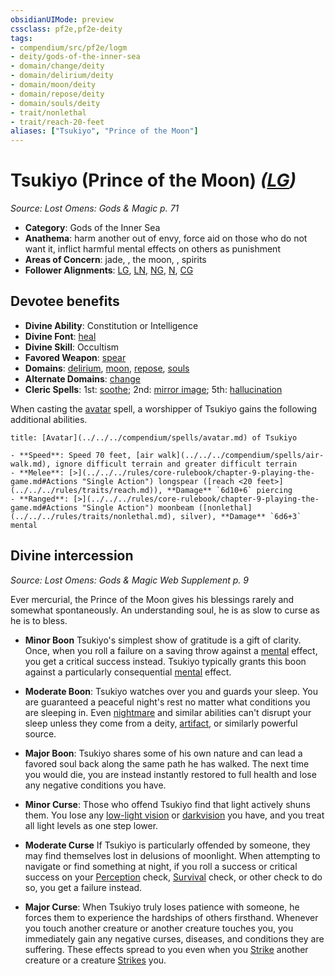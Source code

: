 ```yaml
---
obsidianUIMode: preview
cssclass: pf2e,pf2e-deity
tags:
- compendium/src/pf2e/logm
- deity/gods-of-the-inner-sea
- domain/change/deity
- domain/delirium/deity
- domain/moon/deity
- domain/repose/deity
- domain/souls/deity
- trait/nonlethal
- trait/reach-20-feet
aliases: ["Tsukiyo", "Prince of the Moon"]
---
```

# Tsukiyo (Prince of the Moon) *([LG](../../../Rules/traits/lawful-goo-b1.md))*  
*Source: Lost Omens: Gods & Magic p. 71*  

- **Category**: Gods of the Inner Sea
- **Anathema**: harm another out of envy, force aid on those who do not want it, inflict harmful mental effects on others as punishment
- **Areas of Concern**: jade, , the moon, , spirits
- **Follower Alignments**: [LG](../../../Rules/traits/lawful-goo-b1.md), [LN](../../../Rules/traits/lawful-neutral-b1.md), [NG](../../../Rules/traits/neutral-good-b1.md), [N](../../../Rules/traits/neutral-b1.md), [CG](../../../Rules/traits/chaotic-good-b1.md)

## Devotee benefits

- **Divine Ability**: Constitution or Intelligence
- **Divine Font**: [heal](../../spells/heal.md)
- **Divine Skill**: Occultism
- **Favored Weapon**: [spear](../../equipment/items/spear.md)
- **Domains**: [delirium](../domains.md#Delirium), [moon](../domains.md#Moon), [repose](../domains.md#Repose), [souls](../domains.md#Souls)
- **Alternate Domains**: [change](../domains.md#Change)
- **Cleric Spells**: 1st: [soothe](../../spells/soothe.md); 2nd: [mirror image](../../spells/mirror-image.md); 5th: [hallucination](../../spells/hallucination.md)

When casting the [avatar](../../spells/avatar.md) spell, a worshipper of Tsukiyo gains the following additional abilities.

```ad-embed-avatar
title: [Avatar](../../../compendium/spells/avatar.md) of Tsukiyo

- **Speed**: Speed 70 feet, [air walk](../../../compendium/spells/air-walk.md), ignore difficult terrain and greater difficult terrain
- **Melee**: [>](../../../rules/core-rulebook/chapter-9-playing-the-game.md#Actions "Single Action") longspear ([reach <20 feet>](../../../rules/traits/reach.md)), **Damage** `6d10+6` piercing
- **Ranged**: [>](../../../rules/core-rulebook/chapter-9-playing-the-game.md#Actions "Single Action") moonbeam ([nonlethal](../../../rules/traits/nonlethal.md), silver), **Damage** `6d6+3` mental
```

## Divine intercession
*Source: Lost Omens: Gods & Magic Web Supplement p. 9*

Ever mercurial, the Prince of the Moon gives his blessings rarely and somewhat spontaneously. An understanding soul, he is as slow to curse as he is to bless.

- **Minor Boon** Tsukiyo's simplest show of gratitude is a gift of clarity. Once, when you roll a failure on a saving throw against a [mental](../../../Rules/traits/mental.md) effect, you get a critical success instead. Tsukiyo typically grants this boon against a particularly consequential [mental](../../../Rules/traits/mental.md) effect.
- **Moderate Boon**: Tsukiyo watches over you and guards your sleep. You are guaranteed a peaceful night's rest no matter what conditions you are sleeping in. Even [nightmare](../../spells/nightmare.md) and similar abilities can't disrupt your sleep unless they come from a deity, [artifact](../../../Rules/traits/artifact-gmg.md), or similarly powerful source.
- **Major Boon**: Tsukiyo shares some of his own nature and can lead a favored soul back along the same path he has walked. The next time you would die, you are instead instantly restored to full health and lose any negative conditions you have.

- **Minor Curse**: Those who offend Tsukiyo find that light actively shuns them. You lose any [low-light vision](../../../Rules/abilities/low-light-vision.md) or [darkvision](../../../Rules/abilities/darkvision.md) you have, and you treat all light levels as one step lower.
- **Moderate Curse** If Tsukiyo is particularly offended by someone, they may find themselves lost in delusions of moonlight. When attempting to navigate or find something at night, if you roll a success or critical success on your [Perception](../../skills.md#Perception) check, [Survival](../../skills.md#Survival) check, or other check to do so, you get a failure instead.
- **Major Curse**: When Tsukiyo truly loses patience with someone, he forces them to experience the hardships of others firsthand. Whenever you touch another creature or another creature touches you, you immediately gain any negative curses, diseases, and conditions they are suffering. These effects spread to you even when you [Strike](../../../Rules/actions/strike.md) another creature or a creature [Strikes](../../../Rules/actions/strike.md) you.
